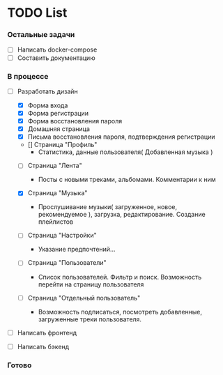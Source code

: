 # TODO List

### Остальные задачи
 - [ ] Написать docker-compose
 - [ ] Составить документацию

### В процессе
 - [ ] Разработать дизайн
   - [x] Форма входа
   - [x] Форма регистрации
   - [x] Форма восстановления пароля
   - [x] Домашняя страница   
   - [x] Письма восстановления пароля, подтверждения регистрации
   - [] Страница "Профиль"   
      - Статистика, данные пользователя( Добавленная музыка )

   - [ ] Страница "Лента"
      - Посты с новыми треками, альбомами. Комментарии к ним

   - [x] Страница "Музыка"
      - Прослушивание музыки( загруженное, новое, рекомендуемое ), загрузка, редактирование. Создание плейлистов

   - [ ] Страница "Настройки"
      - Указание предпочтений...
   - [ ] Страница "Пользователи"
      - Список пользователей. Фильтр и поиск. Возможность перейти на страницу пользователя
   - [ ] Страница "Отдельный пользователь"
      - Возможность подписаться, посмотреть добавленные, загруженные треки пользователя.

- [ ] Написать фронтенд
- [ ] Написать бэкенд
   

### Готово
